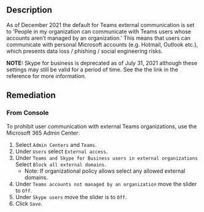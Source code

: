 ## Description

As of December 2021 the default for Teams external communication is set to 'People in my organization can communicate with Teams users whose accounts aren't managed by an organization.' This means that users can communicate with personal Microsoft accounts (e.g. Hotmail, Outlook etc.), which presents data loss / phishing / social engineering risks.

**NOTE:** Skype for business is deprecated as of July 31, 2021 although these settings may still be valid for a period of time. See the the link in the reference for more information.

## Remediation

### From Console

To prohibit user communication with external Teams organizations, use the Microsoft 365 Admin Center:

1. Select `Admin Centers` and `Teams`.
2. Under `Users` select `External access`.
3. Under `Teams and Skype for Business users in external organizations` Select `Block all external domains`.
   - Note: If organizational policy allows select any allowed external domains.
4. Under `Teams accounts not managed by an organization` move the slider to `Off`.
5. Under `Skype users` move the slider is to `Off`.
6. Click `Save`.
